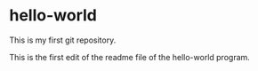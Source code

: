 # hello-world
This is my first git repository.

This is the first edit of the readme file of the hello-world program.
